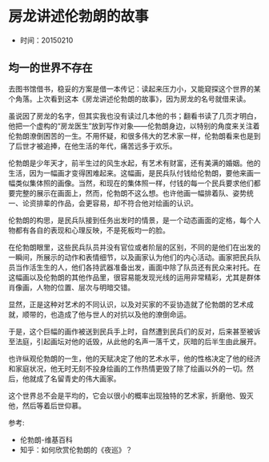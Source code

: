 # 房龙讲述伦勃朗的故事

- 时间：20150210

## 均一的世界不存在

去图书馆借书，稳妥的方案是借一本传记：读起来压力小，又能窥探这个世界的某个角落。上次看到这本《房龙讲述伦勃朗的故事》，因为房龙的名号就借来读。

虽说因了房龙的名字，但其实我也没有读过几本他的书；翻看书读了几页才明白，他把一个虚构的“房龙医生”放到写作对象——伦勃朗身边，以特别的角度来关注着伦勃朗潦倒困苦的一生。不用怀疑，和很多伟大的艺术家一样，伦勃朗看来也是到了后世才被追捧，在他生活的年代，痛苦远多于欢乐。

伦勃朗是少年天才，前半生过的风生水起，有艺术有财富，还有美满的婚姻。他的生活，因为一幅画才变得困难起来。这幅画，是民兵队付钱给伦勃朗，要他来画一幅类似集体照的画像。当然，和现在的集体照一样，付钱的每一个民兵要求他们都要完整的展示在画面上，然而，伦勃朗不这么想。也许他画一幅排着队、姿势统一、论资排辈的作品，会更容易，却不符合他对绘画的认识。

伦勃朗的构思，是民兵队接到任务出发时的情景，是一个动态画面的定格，每个人物都有各自的表现和心理反映，不是死板均一的脸。

在伦勃朗眼里，这些民兵队员并没有官位或者阶层的区别，不同的是他们在出发的一瞬间，所展示的动作和表情细节，以及画家认为他们的内心活动。画家把民兵队员当作活生生的人，他们各持武器准备出发，画面中除了队员还有民众来衬托。在这幅画以及伦勃朗的其他作品里，很容易能发现光线的运用非常精彩，尤其是群体肖像画，人物的位置、层次与明暗交错。

显然，正是这种对艺术的不同认识，以及对买家的不妥协造就了伦勃朗的艺术成就，顺带的，也造成了他与世人的对抗以及他的潦倒命运。

于是，这个巨幅的画作被送到民兵手上时，自然遭到民兵们的反对，后来甚至被诉至法庭，引起画坛对他的诋毁，从此他的名声一落千丈，灰暗的后半生由此展开。

也许纵观伦勃朗的一生，他的天赋决定了他的艺术水平，他的性格决定了他的经济和家庭状况，他无时无刻不投身绘画的工作热情更毁了除了绘画以外的一切。然后，他就成了名留青史的伟大画家。

这个世界总不会是平均的，它会以很小的概率出现独特的艺术家，折磨他、毁灭他，然后等着后世仰慕。

参考:

- 伦勃朗-维基百科
- 知乎：如何欣赏伦勃朗的《夜巡》？
